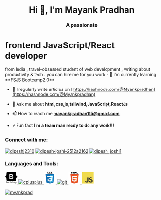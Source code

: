 <h1 align="center">Hi 👋, I'm Mayank Pradhan</h1>
<h3 align="center">A passionate <h1> frontend  JavaScript/React developer </h1> from India , travel-obsessed student of web development , writing about productivity & tech . you can hire me for you work  

</h3>
- 🌱 I’m currently learning **FSJS Bootcamp2.0**

- 📝 I regularly write articles on [   https://hashnode.com/@Myankpradhan](https://hashnode.com/@Myankpradhan)

- 💬 Ask me about **html,css,js,tailwind,JavaScript,ReactJs**

- 📫 How to reach me **mayankpradhan115@gmail.com**

- ⚡ Fun fact **I'm a team man ready to do any work!!!**

<h3 align="left">Connect with me:</h3>
<p align="left">

<a href="https://twitter.com/imMayankpradhan" target="blank"><img align="center" src="https://raw.githubusercontent.com/rahuldkjain/github-profile-readme-generator/master/src/images/icons/Social/twitter.svg" alt="dipeshj2310" height="30" width="40" /></a>
<a href="https://www.linkedin.com/in/mayank-pradhan-055480150/" target="blank"><img align="center" src="https://raw.githubusercontent.com/rahuldkjain/github-profile-readme-generator/master/src/images/icons/Social/linked-in-alt.svg" alt="dipesh-joshi-2512a2162" height="30" width="40" /></a>
<a href="https://instagram.com/myank.pradhan" target="blank"><img align="center" src="https://raw.githubusercontent.com/rahuldkjain/github-profile-readme-generator/master/src/images/icons/Social/instagram.svg" alt="dipesh_joshi1" height="30" width="40" /></a>
</p>

<h3 align="left">Languages and Tools:</h3>
<p align="left"> <a href="https://getbootstrap.com" target="_blank" rel="noreferrer"> <img src="https://raw.githubusercontent.com/devicons/devicon/master/icons/bootstrap/bootstrap-plain-wordmark.svg" alt="bootstrap" width="40" height="40"/> </a> <a href="https://www.w3schools.com/cpp/" target="_blank" rel="noreferrer"> <img src="https://cdn4.iconfinder.com/data/icons/logos-3/600/React.js_logo-512.png" alt="cplusplus" width="40" height="40"/> </a> <a href="https://www.w3schools.com/css/" target="_blank" rel="noreferrer"> <img src="https://raw.githubusercontent.com/devicons/devicon/master/icons/css3/css3-original-wordmark.svg" alt="css3" width="40" height="40"/> </a> <a href="https://www.figma.com/" target="_blank" rel="noreferrer">  </a> <a href="https://git-scm.com/" target="_blank" rel="noreferrer"> <img src="https://www.vectorlogo.zone/logos/git-scm/git-scm-icon.svg" alt="git" width="40" height="40"/> </a> <a href="https://www.w3.org/html/" target="_blank" rel="noreferrer"> <img src="https://raw.githubusercontent.com/devicons/devicon/master/icons/html5/html5-original-wordmark.svg" alt="html5" width="40" height="40"/> </a> <a href="https://developer.mozilla.org/en-US/docs/Web/JavaScript" target="_blank" rel="noreferrer"> <img src="https://raw.githubusercontent.com/devicons/devicon/master/icons/javascript/javascript-original.svg" alt="javascript" width="40" height="40"/> </a> <a href="https://www.photoshop.com/en" target="_blank" rel="noreferrer"> 



<p><img align="center" src="https://github-readme-streak-stats.herokuapp.com/?user=myankprad&" alt="myankprad" /></p>

